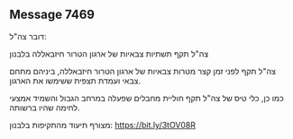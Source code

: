 ## Message 7469

דובר צה"ל:

צה"ל תקף תשתיות צבאיות של ארגון הטרור חיזבאללה בלבנון

צה"ל תקף לפני זמן קצר מטרות צבאיות של ארגון הטרור חיזבאללה, ביניהם מתחם צבאי ועמדת תצפית ששימשו את הארגון.

כמו כן, כלי טיס של צה"ל תקף חוליית מחבלים שפעלה במרחב הגבול והשמיד אמצעי לחימה שהיו ברשותה.

מצורף תיעוד מהתקיפות בלבנון: https://bit.ly/3tOV08R

